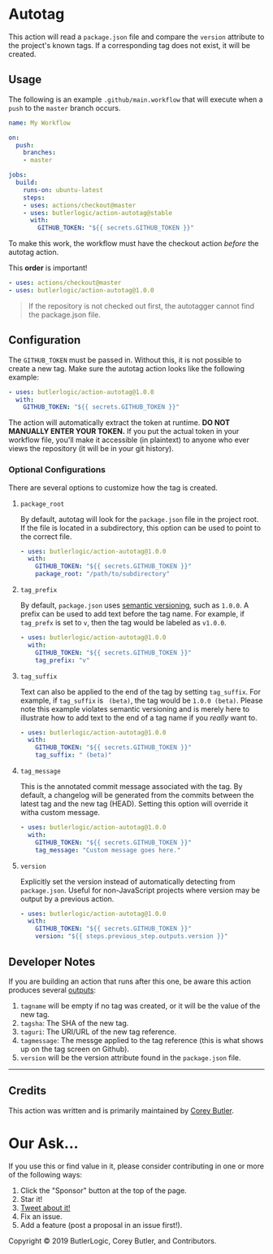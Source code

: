 # Autotag

This action will read a `package.json` file and compare the `version` attribute to the project's known tags. If a corresponding tag does not exist, it will be created.

## Usage

The following is an example `.github/main.workflow` that will execute when a `push` to the `master` branch occurs.

```yaml
name: My Workflow

on:
  push:
    branches:
    - master

jobs:
  build:
    runs-on: ubuntu-latest
    steps:
    - uses: actions/checkout@master
    - uses: butlerlogic/action-autotag@stable
      with:
        GITHUB_TOKEN: "${{ secrets.GITHUB_TOKEN }}"
```

To make this work, the workflow must have the checkout action _before_ the autotag action.

This **order** is important!

```yaml
- uses: actions/checkout@master
- uses: butlerlogic/action-autotag@1.0.0
```

> If the repository is not checked out first, the autotagger cannot find the package.json file.

## Configuration

The `GITHUB_TOKEN` must be passed in. Without this, it is not possible to create a new tag. Make sure the autotag action looks like the following example:

```yaml
- uses: butlerlogic/action-autotag@1.0.0
  with:
    GITHUB_TOKEN: "${{ secrets.GITHUB_TOKEN }}"
```

The action will automatically extract the token at runtime. **DO NOT MANUALLY ENTER YOUR TOKEN.** If you put the actual token in your workflow file, you'll make it accessible (in plaintext) to anyone who ever views the repository (it will be in your git history).

### Optional Configurations

There are several options to customize how the tag is created.

1. `package_root`

    By default, autotag will look for the `package.json` file in the project root. If the file is located in a subdirectory, this option can be used to point to the correct file.

    ```yaml
    - uses: butlerlogic/action-autotag@1.0.0
      with:
        GITHUB_TOKEN: "${{ secrets.GITHUB_TOKEN }}"
        package_root: "/path/to/subdirectory"
    ```

1. `tag_prefix`

    By default, `package.json` uses [semantic versioning](https://semver.org/), such as `1.0.0`. A prefix can be used to add text before the tag name. For example, if `tag_prefx` is set to `v`, then the tag would be labeled as `v1.0.0`.

    ```yaml
    - uses: butlerlogic/action-autotag@1.0.0
      with:
        GITHUB_TOKEN: "${{ secrets.GITHUB_TOKEN }}"
        tag_prefix: "v"
    ```

1. `tag_suffix`

    Text can also be applied to the end of the tag by setting `tag_suffix`. For example, if `tag_suffix` is ` (beta)`, the tag would be `1.0.0 (beta)`. Please note this example violates semantic versioning and is merely here to illustrate how to add text to the end of a tag name if you _really_ want to.

    ```yaml
    - uses: butlerlogic/action-autotag@1.0.0
      with:
        GITHUB_TOKEN: "${{ secrets.GITHUB_TOKEN }}"
        tag_suffix: " (beta)"
    ```

1. `tag_message`

    This is the annotated commit message associated with the tag. By default, a
    changelog will be generated from the commits between the latest tag and the new tag (HEAD). Setting this option will override it witha custom message.

    ```yaml
    - uses: butlerlogic/action-autotag@1.0.0
      with:
        GITHUB_TOKEN: "${{ secrets.GITHUB_TOKEN }}"
        tag_message: "Custom message goes here."
    ```

1. `version`

    Explicitly set the version instead of automatically detecting from `package.json`.
    Useful for non-JavaScript projects where version may be output by a previous action.

    ```yaml
    - uses: butlerlogic/action-autotag@1.0.0
      with:
        GITHUB_TOKEN: "${{ secrets.GITHUB_TOKEN }}"
        version: "${{ steps.previous_step.outputs.version }}"
    ```

## Developer Notes

If you are building an action that runs after this one, be aware this action produces several [outputs](https://help.github.com/en/articles/metadata-syntax-for-github-actions#outputs):

1. `tagname` will be empty if no tag was created, or it will be the value of the new tag.
1. `tagsha`: The SHA of the new tag.
1. `taguri`: The URI/URL of the new tag reference.
1. `tagmessage`: The messge applied to the tag reference (this is what shows up on the tag screen on Github).
1. `version` will be the version attribute found in the `package.json` file.

---

## Credits

This action was written and is primarily maintained by [Corey Butler](https://github.com/coreybutler).

# Our Ask...

If you use this or find value in it, please consider contributing in one or more of the following ways:

1. Click the "Sponsor" button at the top of the page.
1. Star it!
1. [Tweet about it!](https://twitter.com/intent/tweet?hashtags=github,actions&original_referer=http%3A%2F%2F127.0.0.1%3A91%2F&text=I%20am%20automating%20my%20workflow%20with%20the%20Autotagger%20Github%20action!&tw_p=tweetbutton&url=https%3A%2F%2Fgithub.com%2Fmarketplace%2Factions%2Fautotagger&via=goldglovecb)
1. Fix an issue.
1. Add a feature (post a proposal in an issue first!).

Copyright &copy; 2019 ButlerLogic, Corey Butler, and Contributors.
